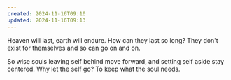 ```yaml
---
created: 2024-11-16T09:10
updated: 2024-11-16T09:13
---
```



Heaven will last,
earth will endure.
How can they last so long?
They don't exist for themselves
and so can go on and on.

So wise souls
leaving self behind
move forward,
and setting self aside
stay centered.
Why let the self go?
To keep what the soul needs.



